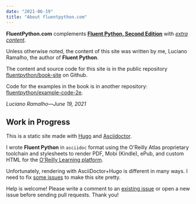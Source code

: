 ```yaml
---
date: "2021-06-19"
title: "About fluentpython.com"
---
```


**FluentPython.com** complements
**[Fluent Python, Second Edition](https://learning.oreilly.com/library/view/fluent-python-2nd/9781492056348/)**
with [_extra content_](/extra/).

Unless otherwise noted, the content of this site was written by me, Luciano Ramalho, the author of **Fluent Python**.

The content and source code for this site is in the public repository
[fluentpython/book-site](https://github.com/fluentpython/book-site)
on Github.

Code for the examples in the book is in another repository: [fluentpython/example-code-2e](https://github.com/fluentpython/example-code-2e).

*Luciano Ramalho—June 19, 2021*

## Work in Progress

This is a static site made with [Hugo](https://gohugo.io/) and [Asciidoctor](https://asciidoctor.org/).

I wrote **Fluent Python** in `asciidoc` format using the O'Reilly Atlas proprietary toolchain and stylesheets
to render PDF, Mobi (Kindle), ePub, and custom HTML for the
[O'Reilly Learning platform](https://learning.oreilly.com/library/view/fluent-python-2nd/9781492056348/).

Unfortunately, rendering with AsciiDoctor+Hugo is different in many ways.
I need to fix [some issues](https://github.com/fluentpython/book-site/issues) to make this site pretty.

Help is welcome!
Please write a comment to an [existing issue](https://github.com/fluentpython/book-site/issues)
or open a new issue before sending pull requests.
Thank you!
